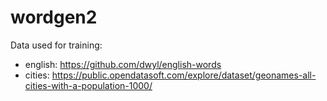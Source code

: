 # wordgen2

Data used for training:
- english: https://github.com/dwyl/english-words
- cities: https://public.opendatasoft.com/explore/dataset/geonames-all-cities-with-a-population-1000/
